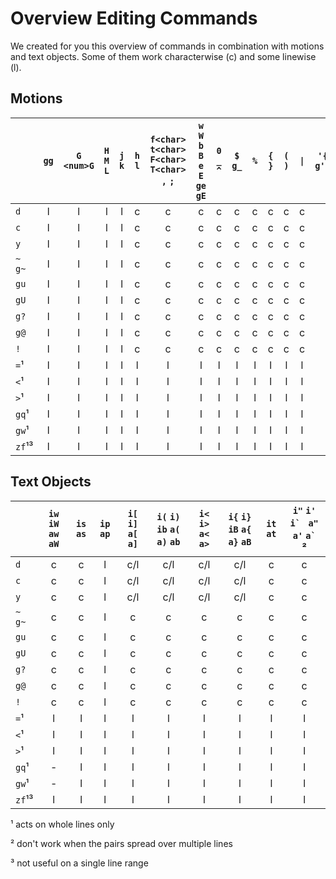 # Overview Editing Commands

We created for you this overview of commands in combination with motions and
text objects. Some of them work characterwise (c) and some linewise (l).
 
## Motions

|          | `gg` | `G` `<num>G` | `H` `M` `L` | `j` `k` | `h` `l` | `f<char>` `t<char>` `F<char>` `T<char>` `,` `;` | `w` `W` `b` `B` `e` `E` `ge` `gE` | `0` `_` `^` | `$` `g_` | `%` | `{` `}` |  `(` `)` | `\|` | `'{mark}` `g'{mark}` | `` `{mark}`` ``g`{mark}`` | `[m` `[M` `]m` `]M` | `[*` `]*` `[/` `]/` | `[#` `]#` | `[[` `[]` `][` `]]` | `[(` `[{` `])` `]}` | `g,` `g;` |
|----------|:----:|:------------:|:-----------:|:-------:|:-------:|:-----------------------------------------------:|:---------------------------------:|:-----------:|:--------:|:---:|:-------:|:--------:|:----:|:--------------------:|:-------------------------:|:-------------------:|:-------------------:|:---------:|:-------------------:|:-------------------:|:---------:|
| `d`      | l    | l            | l           | l       | c       | c                                               | c                                 | c           | c        | c   | c       | c        | c    | l                    | c                         | c                   | c                   | l         | c                   |  c                  | -         |
| `c`      | l    | l            | l           | l       | c       | c                                               | c                                 | c           | c        | c   | c       | c        | c    | l                    | c                         | c                   | c                   | l         | c                   |  c                  | -         |
| `y`      | l    | l            | l           | l       | c       | c                                               | c                                 | c           | c        | c   | c       | c        | c    | l                    | c                         | c                   | c                   | l         | c                   |  c                  | -         |
| `~` `g~` | l    | l            | l           | l       | c       | c                                               | c                                 | c           | c        | c   | c       | c        | c    | l                    | c                         | c                   | c                   | l         | c                   |  c                  | -         |
| `gu`     | l    | l            | l           | l       | c       | c                                               | c                                 | c           | c        | c   | c       | c        | c    | l                    | c                         | c                   | c                   | l         | c                   |  c                  | -         |
| `gU`     | l    | l            | l           | l       | c       | c                                               | c                                 | c           | c        | c   | c       | c        | c    | l                    | c                         | c                   | c                   | l         | c                   |  c                  | -         |
| `g?`     | l    | l            | l           | l       | c       | c                                               | c                                 | c           | c        | c   | c       | c        | c    | l                    | c                         | c                   | c                   | l         | c                   |  c                  | -         |
| `g@`     | l    | l            | l           | l       | c       | c                                               | c                                 | c           | c        | c   | c       | c        | c    | l                    | c                         | c                   | c                   | l         | c                   |  c                  | -         |
| `!`      | l    | l            | l           | l       | c       | c                                               | c                                 | c           | c        | c   | c       | c        | c    | l                    | c                         | c                   | c                   | l         | c                   |  c                  | -         |
| `=`¹     | l    | l            | l           | l       | l       | l                                               | l                                 | l           | l        | l   | l       | l        | l    | l                    | l                         | l                   | l                   | l         | l                   |  l                  | -         |
| `<`¹     | l    | l            | l           | l       | l       | l                                               | l                                 | l           | l        | l   | l       | l        | l    | l                    | l                         | l                   | l                   | l         | l                   |  l                  | -         |
| `>`¹     | l    | l            | l           | l       | l       | l                                               | l                                 | l           | l        | l   | l       | l        | l    | l                    | l                         | l                   | l                   | l         | l                   |  l                  | -         |
| `gq`¹    | l    | l            | l           | l       | l       | l                                               | l                                 | l           | l        | l   | l       | l        | l    | l                    | l                         | l                   | l                   | l         | l                   |  l                  | -         |
| `gw`¹    | l    | l            | l           | l       | l       | l                                               | l                                 | l           | l        | l   | l       | l        | l    | l                    | l                         | l                   | l                   | l         | l                   |  l                  | -         |
| `zf`¹³   | l    | l            | l           | l       | l       | l                                               | l                                 | l           | l        | l   | l       | l        | l    | l                    | l                         | l                   | l                   | l         | l                   |  l                  | -         |

 
## Text Objects

|          | `iw` `iW` `aw` `aW` | `is` `as` | `ip` `ap` | `i[` `i]` `a[` `a]` | `i(` `i)` `ib` `a(` `a)` `ab` | `i<` `i>` `a<` `a>` | `i{` `i}` `iB` `a{` `a}` `aB` | `it` `at` | `i"` `i'` ``i` `` `a"` `a'` ``a` ``²|
|----------|:-------------------:|:---------:|:---------:|:-------------------:|:-----------------------------:|:-------------------:|:-----------------------------:|:---------:|:-----------------------------------:|
| `d`      | c                   | c         | l         | c/l                 | c/l                           | c/l                 | c/l                           | c         | c                                   |
| `c`      | c                   | c         | l         | c/l                 | c/l                           | c/l                 | c/l                           | c         | c                                   |
| `y`      | c                   | c         | l         | c/l                 | c/l                           | c/l                 | c/l                           | c         | c                                   |
| `~` `g~` | c                   | c         | l         | c                   | c                             | c                   | c                             | c         | c                                   |
| `gu`     | c                   | c         | l         | c                   | c                             | c                   | c                             | c         | c                                   |
| `gU`     | c                   | c         | l         | c                   | c                             | c                   | c                             | c         | c                                   |
| `g?`     | c                   | c         | l         | c                   | c                             | c                   | c                             | c         | c                                   |
| `g@`     | c                   | c         | l         | c                   | c                             | c                   | c                             | c         | c                                   |
| `!`      | c                   | c         | l         | c                   | c                             | c                   | c                             | c         | c                                   |
| `=`¹     | l                   | l         | l         | l                   | l                             | l                   | l                             | l         | l                                   |
| `<`¹     | l                   | l         | l         | l                   | l                             | l                   | l                             | l         | l                                   |
| `>`¹     | l                   | l         | l         | l                   | l                             | l                   | l                             | l         | l                                   |
| `gq`¹    | -                   | l         | l         | l                   | l                             | l                   | l                             | l         | l                                   |
| `gw`¹    | -                   | l         | l         | l                   | l                             | l                   | l                             | l         | l                                   |
| `zf`¹³   | l                   | l         | l         | l                   | l                             | l                   | l                             | l         | l                                   |

¹ acts on whole lines only

² don't work when the pairs spread over multiple lines

³ not useful on a single line range
